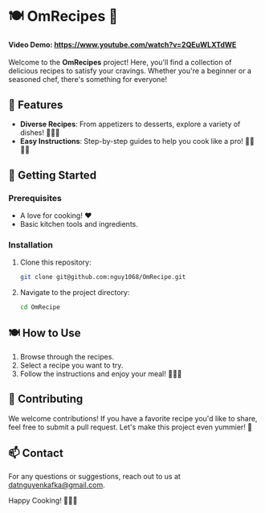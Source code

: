 # 🍽️ OmRecipes 🍰
#### Video Demo:  https://www.youtube.com/watch?v=2QEuWLXTdWE


Welcome to the **OmRecipes** project! Here, you'll find a collection of delicious recipes to satisfy your cravings. Whether you're a beginner or a seasoned chef, there's something for everyone!

## 🌟 Features

- **Diverse Recipes**: From appetizers to desserts, explore a variety of dishes! 🍝🥗🍰
- **Easy Instructions**: Step-by-step guides to help you cook like a pro! 👩‍🍳👨‍🍳

## 📖 Getting Started

### Prerequisites

- A love for cooking! ❤️
- Basic kitchen tools and ingredients.

### Installation

1. Clone this repository:
   ```bash
   git clone git@github.com:nguy1068/OmRecipe.git
   ```
2. Navigate to the project directory:
   ```bash
   cd OmRecipe
   ```

## 🍽️ How to Use

1. Browse through the recipes.
2. Select a recipe you want to try.
3. Follow the instructions and enjoy your meal! 🍜🍕🍰

## 🥳 Contributing

We welcome contributions! If you have a favorite recipe you'd like to share, feel free to submit a pull request. Let's make this project even yummier! 🎉

## 📫 Contact

For any questions or suggestions, reach out to us at [datnguyenkafka@gmail.com](mailto:datnguyenkafka@gmail.com).

Happy Cooking! 🍳👩‍🍳
